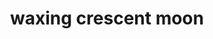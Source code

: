 ---
layout: smileys&emotion
title: waxing crescent moon
emoji: waxing_crescent_moon
permalink: 🌒.html
image: assets/img/3moji/waxing_crescent_moon.png
---